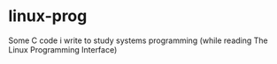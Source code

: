 # linux-prog
Some C code i write to study systems programming (while reading The Linux Programming Interface)
